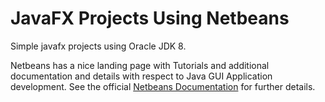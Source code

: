 # JavaFX Projects Using Netbeans

Simple javafx projects using Oracle JDK 8.

Netbeans has a nice landing page with Tutorials and additional
documentation and details with respect to Java GUI Application
development.  See the official [Netbeans Documentation](https://netbeans.org/kb/trails/matisse.html?utm_source=netbeans&utm_campaign=welcomepage)
for further details.
